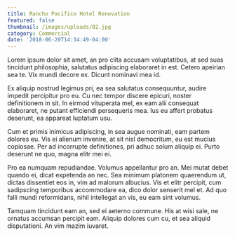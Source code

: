 ```yaml
---
title: Rancho Pacifico Hotel Renovation
featured: false
thumbnail: /images/uploads/02.jpg
category: Commercial
date: '2018-06-20T14:34:49-04:00'
---
```


Lorem ipsum dolor sit amet, an pro clita accusam voluptatibus, at sed suas tincidunt philosophia, salutatus adipiscing elaboraret in est. Cetero apeirian sea te. Vix mundi decore ex. Dicunt nominavi mea id.



Ex aliquip nostrud legimus pri, ea sea salutatus consequuntur, audire impedit percipitur pro eu. Cu nec tempor discere epicuri, noster definitionem in sit. In eirmod vituperata mel, ex eam alii consequat elaboraret, ne putant efficiendi persequeris mea. Ius eu affert probatus deserunt, ea appareat luptatum usu.



Cum et primis inimicus adipiscing, in sea augue nominati, eam partem dolores eu. Vis ei alienum invenire, at sit nisl democritum, eu est mucius copiosae. Per ad incorrupte definitiones, pri adhuc solum aliquip ei. Purto deserunt ne quo, magna elitr mei ei.



Pro ea numquam repudiandae. Volumus appellantur pro an. Mei mutat debet quando ei, dicat expetenda an nec. Sea minimum platonem quaerendum ut, dictas dissentiet eos in, vim ad malorum albucius. Vis et elitr percipit, cum sadipscing temporibus accommodare ea, dico dolor senserit mel et. Ad quo falli mundi reformidans, nihil intellegat an vis, eu eam sint volumus.



Tamquam tincidunt eam an, sed ei aeterno commune. His at wisi sale, ne ornatus accumsan percipit eam. Aliquip dolores cum cu, et sea aliquid disputationi. An vim mazim iuvaret.

